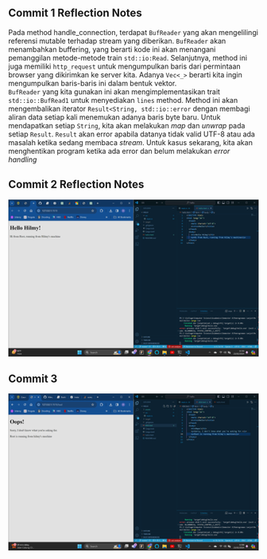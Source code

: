 ## Commit 1 Reflection Notes
Pada method handle_connection, terdapat `BufReader` yang akan mengelilingi referensi mutable terhadap stream yang diberikan. `BufReader` akan menambahkan buffering, yang berarti kode ini akan menangani pemanggilan metode-metode train `std::io:Read`. Selanjutnya, method ini juga memiliki `http_request` untuk mengumpulkan baris dari permintaan browser yang dikirimkan ke server kita. Adanya `Vec<_>` berarti kita ingin mengumpulkan baris-baris ini dalam bentuk vektor. 
<br>
`BufReader` yang kita gunakan ini akan mengimplementasikan trait `std::io::BufRead1` untuk menyediakan `lines` method. Method ini akan mengembalikan iterator `Result<String, std::io::error` dengan membagi aliran data setiap kali menemukan adanya baris byte baru. Untuk mendapatkan setiap `String`, kita akan melakukan *map* dan *unwrap* pada setiap `Result`. `Result` akan error apabila datanya tidak valid UTF-8 atau ada masalah ketika sedang membaca *stream*. Untuk kasus sekarang, kita akan menghentikan program ketika ada error dan belum melakukan *error handling*

## Commit 2 Reflection Notes
![Commit 2 screen capture](/assets/images/commit2.png)

## Commit 3
![Commit 3 screen capture](/assets/images/commit3.png)
